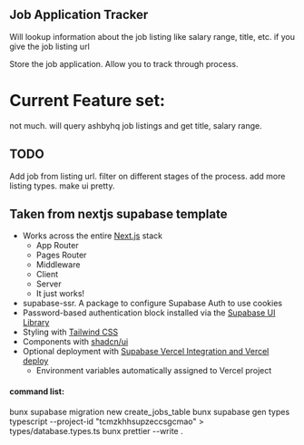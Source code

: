 ## Job Application Tracker

Will lookup information about the job listing like salary range, title, etc. if you give the job listing url

Store the job application. Allow you to track through process.

# Current Feature set:

not much.
will query ashbyhq job listings and get title, salary range.

## TODO

Add job from listing url.
filter on different stages of the process.
add more listing types.
make ui pretty.

## Taken from nextjs supabase template

- Works across the entire [Next.js](https://nextjs.org) stack
  - App Router
  - Pages Router
  - Middleware
  - Client
  - Server
  - It just works!
- supabase-ssr. A package to configure Supabase Auth to use cookies
- Password-based authentication block installed via the [Supabase UI Library](https://supabase.com/ui/docs/nextjs/password-based-auth)
- Styling with [Tailwind CSS](https://tailwindcss.com)
- Components with [shadcn/ui](https://ui.shadcn.com/)
- Optional deployment with [Supabase Vercel Integration and Vercel deploy](#deploy-your-own)
  - Environment variables automatically assigned to Vercel project

#### command list:

bunx supabase migration new create_jobs_table
bunx supabase gen types typescript --project-id "tcmzkhhsupzeccsgcmao" > types/database.types.ts
bunx prettier --write .